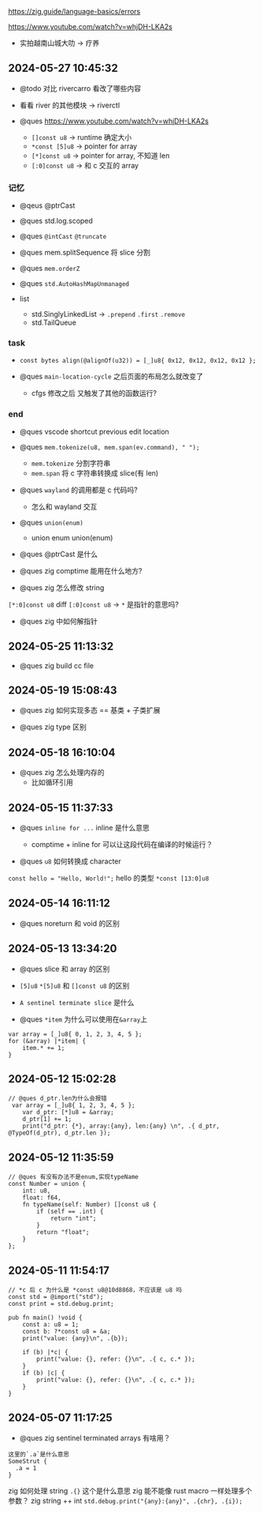 https://zig.guide/language-basics/errors

https://www.youtube.com/watch?v=whjDH-LKA2s

- 实拍越南山城大叻 -> 疗养

## 2024-05-27 10:45:32

- @todo 对比 rivercarro 看改了哪些内容
- 看看 river 的其他模块 -> riverctl

- @ques https://www.youtube.com/watch?v=whjDH-LKA2s
  - `[]const u8` -> runtime 确定大小
  - `*const [5]u8` -> pointer for array
  - `[*]const u8` -> pointer for array, 不知道 len
  - `[:0]const u8` -> 和 c 交互的 array

### 记忆

- @qeus @ptrCast
- @ques std.log.scoped

- @ques `@intCast` `@truncate`
- @ques mem.splitSequence 将 slice 分割
- @ques `mem.orderZ`

- @ques `std.AutoHashMapUnmanaged`

- list
  - std.SinglyLinkedList -> `.prepend` `.first` `.remove`
  - std.TailQueue

### task

- `const bytes align(@alignOf(u32)) = [_]u8{ 0x12, 0x12, 0x12, 0x12 };`

- @ques `main-location-cycle` 之后页面的布局怎么就改变了

  - cfgs 修改之后 又触发了其他的函数运行?

### end

- @ques vscode shortcut previous edit location

- @ques `mem.tokenize(u8, mem.span(ev.command), " ");`

  - `mem.tokenize` 分割字符串
  - `mem.span` 将 c 字符串转换成 slice(有 len)

- @ques `wayland` 的调用都是 c 代码吗?

  - 怎么和 wayland 交互

- @ques `union(enum)`

  - union enum union(enum)

- @ques @ptrCast 是什么

- @ques zig comptime 能用在什么地方?

- @ques zig 怎么修改 string

`[*:0]const u8` diff `[:0]const u8` -> `*` 是指针的意思吗?

- @ques zig 中如何解指针

## 2024-05-25 11:13:32

- @ques zig build cc file

## 2024-05-19 15:08:43

- @ques zig 如何实现多态 == 基类 + 子类扩展

- @ques zig type 区别

## 2024-05-18 16:10:04

- @ques zig 怎么处理内存的
  - 比如循环引用

## 2024-05-15 11:37:33

- @ques `inline for ...` inline 是什么意思

  - comptime + inline for 可以让这段代码在编译的时候运行？

- @ques `u8` 如何转换成 character

`const hello = "Hello, World!";` hello 的类型 `*const [13:0]u8`

## 2024-05-14 16:11:12

- @ques noreturn 和 void 的区别

## 2024-05-13 13:34:20

- @ques slice 和 array 的区别

- `[5]u8` `*[5]u8` 和 `[]const u8` 的区别
- `A sentinel terminate slice` 是什么

- @ques `*item` 为什么可以使用在`&array`上

```zig
var array = [_]u8{ 0, 1, 2, 3, 4, 5 };
for (&array) |*item| {
    item.* += 1;
}
```

## 2024-05-12 15:02:28

```zig
// @ques d_ptr.len为什么会报错
 var array = [_]u8{ 1, 2, 3, 4, 5 };
    var d_ptr: [*]u8 = &array;
    d_ptr[1] += 1;
    print("d_ptr: {*}, array:{any}, len:{any} \n", .{ d_ptr, @TypeOf(d_ptr), d_ptr.len });
```

## 2024-05-12 11:35:59

```zig
// @ques 有没有办法不是enum,实现typeName
const Number = union {
    int: u8,
    float: f64,
    fn typeName(self: Number) []const u8 {
        if (self == .int) {
            return "int";
        }
        return "float";
    }
};

```

## 2024-05-11 11:54:17

```zig
// *c 后 c 为什么是 *const u8@10d8868，不应该是 u8 吗
const std = @import("std");
const print = std.debug.print;

pub fn main() !void {
    const a: u8 = 1;
    const b: ?*const u8 = &a;
    print("value: {any}\n", .{b});

    if (b) |*c| {
        print("value: {}, refer: {}\n", .{ c, c.* });
    }
    if (b) |c| {
        print("value: {}, refer: {}\n", .{ c, c.* });
    }
}
```

## 2024-05-07 11:17:25

- @ques zig sentinel terminated arrays 有啥用？

```zig
这里的`.a`是什么意思
SomeStrut {
  .a = 1
}
```

zig 如何处理 string
`.{}` 这个是什么意思
zig 能不能像 rust macro 一样处理多个参数？
zig string ++ int `std.debug.print("{any}:{any}", .{chr}, .{i});`
